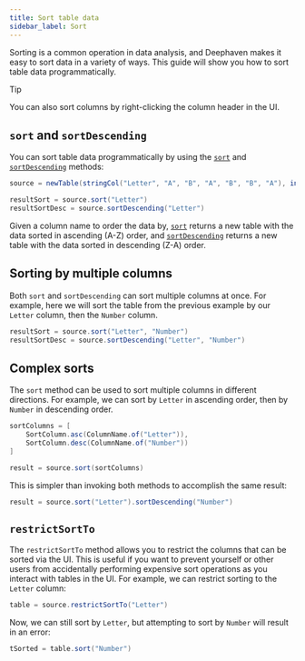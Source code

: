 ```yaml
---
title: Sort table data
sidebar_label: Sort
---
```


Sorting is a common operation in data analysis, and Deephaven makes it easy to sort data in a variety of ways. This guide will show you how to sort table data programmatically.

> [!TIP]
> You can also sort columns by right-clicking the column header in the UI.

## `sort` and `sortDescending`

You can sort table data programmatically by using the [`sort`](../reference/table-operations/sort/sort.md) and [`sortDescending`](../reference/table-operations/sort/sort-descending.md) methods:

```groovy test-set=1 order=resultSort,resultSortDesc
source = newTable(stringCol("Letter", "A", "B", "A", "B", "B", "A"), intCol("Number", 6, 6, 1, 3, 4, 4), stringCol("Color", "red", "blue", "orange", "purple", "yellow", "pink"))

resultSort = source.sort("Letter")
resultSortDesc = source.sortDescending("Letter")
```

Given a column name to order the data by, [`sort`](../reference/table-operations/sort/sort.md) returns a new table with the data sorted in ascending (A-Z) order, and [`sortDescending`](../reference/table-operations/sort/sort-descending.md) returns a new table with the data sorted in descending (Z-A) order.

## Sorting by multiple columns

Both `sort` and `sortDescending` can sort multiple columns at once. For example, here we will sort the table from the previous example by our `Letter` column, then the `Number` column.

```groovy test-set=1 order=resultSort,resultSortDesc
resultSort = source.sort("Letter", "Number")
resultSortDesc = source.sortDescending("Letter", "Number")
```

## Complex sorts

The `sort` method can be used to sort multiple columns in different directions. For example, we can sort by `Letter` in ascending order, then by `Number` in descending order.

```groovy test-set=1 order=result
sortColumns = [
    SortColumn.asc(ColumnName.of("Letter")),
    SortColumn.desc(ColumnName.of("Number"))
]

result = source.sort(sortColumns)
```

This is simpler than invoking both methods to accomplish the same result:

```groovy test-set=1 order=result
result = source.sort("Letter").sortDescending("Number")
```

## `restrictSortTo`

The `restrictSortTo` method allows you to restrict the columns that can be sorted via the UI. This is useful if you want to prevent yourself or other users from accidentally performing expensive sort operations as you interact with tables in the UI. For example, we can restrict sorting to the `Letter` column:

```groovy test-set=1 order=table
table = source.restrictSortTo("Letter")
```

Now, we can still sort by `Letter`, but attempting to sort by `Number` will result in an error:

```groovy test-set=1 skip-test
tSorted = table.sort("Number")
```
